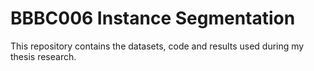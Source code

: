 # BBBC006 Instance Segmentation
This repository contains the datasets,  code and results used during my thesis research.
